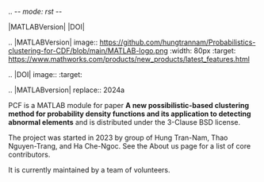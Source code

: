 .. -*- mode: rst -*-

|MATLABVersion| |DOI|

.. |MATLABVersion| image:: https://github.com/hungtrannam/Probabilistics-clustering-for-CDF/blob/main/MATLAB-logo.png
   :width: 80px
   :target: https://www.mathworks.com/products/new_products/latest_features.html

.. |DOI| image:: 
   :target: 

.. |MATLABversion| replace:: 2024a

PCF is a MATLAB module for paper **A new possibilistic-based clustering method for probability density functions and its application to detecting abnormal elements** and is distributed under the 3-Clause BSD license.

The project was started in 2023 by group of Hung Tran-Nam, Thao Nguyen-Trang, and Ha Che-Ngoc. See the About us page for a list of core contributors.

It is currently maintained by a team of volunteers.
